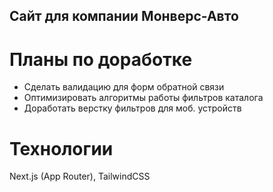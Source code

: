 ## Сайт для компании Монверс-Авто

# Планы по доработке

- Сделать валидацию для форм обратной связи
- Оптимизировать алгоритмы работы фильтров каталога
- Доработать верстку фильтров для моб. устройств

# Технологии

Next.js (App Router), TailwindCSS
